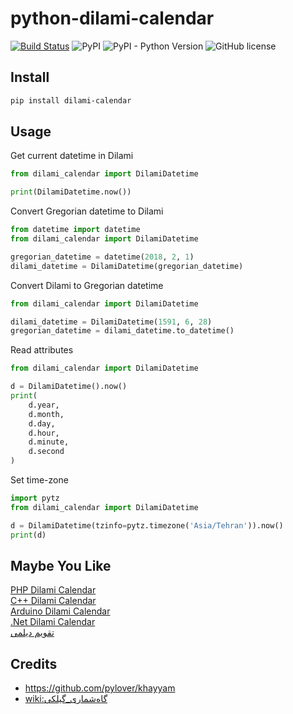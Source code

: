 # python-dilami-calendar

[![Build Status](https://travis-ci.org/Jangal/python-dilami-calendar.svg?branch=master)](https://travis-ci.org/Jangal/python-dilami-calendar)
![PyPI](https://img.shields.io/pypi/v/dilami-calendar)
![PyPI - Python Version](https://img.shields.io/pypi/pyversions/dilami-calendar)
![GitHub license](https://img.shields.io/github/license/Jangal/python-dilami-calendar)

## Install

```bash
pip install dilami-calendar
```


## Usage


Get current datetime in Dilami

```python
from dilami_calendar import DilamiDatetime

print(DilamiDatetime.now())

```


Convert Gregorian datetime to Dilami

```python
from datetime import datetime
from dilami_calendar import DilamiDatetime

gregorian_datetime = datetime(2018, 2, 1)
dilami_datetime = DilamiDatetime(gregorian_datetime)

```

Convert Dilami to Gregorian datetime


```python
from dilami_calendar import DilamiDatetime

dilami_datetime = DilamiDatetime(1591, 6, 28)
gregorian_datetime = dilami_datetime.to_datetime()
```


Read attributes 

```python
from dilami_calendar import DilamiDatetime

d = DilamiDatetime().now()
print(
    d.year,
    d.month,
    d.day,
    d.hour,
    d.minute,
    d.second
)
```

Set time-zone

```python
import pytz
from dilami_calendar import DilamiDatetime

d = DilamiDatetime(tzinfo=pytz.timezone('Asia/Tehran')).now()
print(d)

```

## Maybe You Like
[PHP Dilami Calendar](https://github.com/Jangal/php-dilami-calendar)
<br/>
[C++ Dilami Calendar](https://github.com/LordArma/Dilami-Calendar-C-)
<br/>
[Arduino Dilami Calendar](https://github.com/LordArma/Dilami-Calendar-Arduino)
<br/>
[.Net Dilami Calendar](https://github.com/Jangal/Dilami-Calendar-.Net)
<br/>
[تقویم دیلمی](http://giltime.ir)


## Credits
 
- https://github.com/pylover/khayyam
- [wiki:گاه‌شماری_گیلکی](https://fa.wikipedia.org/wiki/%DA%AF%D8%A7%D9%87%E2%80%8C%D8%B4%D9%85%D8%A7%D8%B1%DB%8C_%DA%AF%DB%8C%D9%84%DA%A9%DB%8C)
